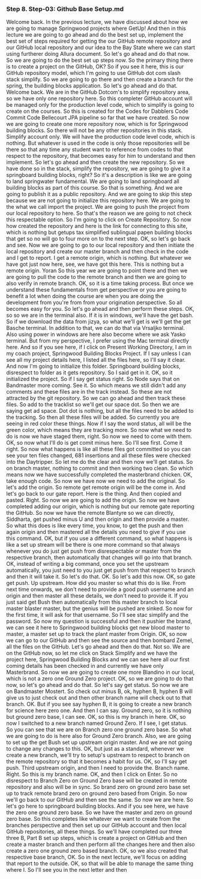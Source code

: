 
### Step 8. Step-03: Github Base Setup.md
Welcome back. In the previous lecture, we have discussed about how we are going to manage Springwood projects where GetUp! And then in this lecture we are going to go ahead and do the best set up, implement the best set of steps required for getting the our GitHub remote repository and our GitHub local repository and our idea to the Bay State where we can start using furtherer doing Allura document. So let's go ahead and do that now. So we are going to do the best set up steps now. So the primary thing there is to create a project on the GitHub, OK? So if you see it here, this is our GitHub repository model, which I'm going to use GitHub dot com slash stack simplify. So we are going to go there and then create a branch for the spring, the building blocks application. So let's go ahead and do that. Welcome back. We are in the GitHub Dotcom's to simplify repository area, so we have only one repository here. So this completer GitHub account will be managed only for the production level code, which to simplify is going to create on the courses. So this is created for the Codes for Dabblers Code Commit Code Bellecourt JPA pipeline so far that we have created. So now we are going to create one more repository now, which is for Springwood building blocks. So there will not be any other repositories in this stack. Simplify account only. We will have the production code level code, which is nothing. But whatever is used in the code is only those repositories will be there so that any time any student want to reference from codes to that respect to the repository, that becomes easy for him to understand and then implement. So let's go ahead and then create the new repository. So we have done so in the stack, simplify the repository, we are going to give it a springboard building blocks, right? So it's a description is like we are going to land springwater fundamental. We are going to land springboard all building blocks as part of this course. So that is something. And we are going to publish it as a public repository. And we are going to skip this step because we are not going to initialize this repository here. We are going to the what we call import the project. We are going to push the project from our local repository to here. So that's the reason we are going to not check this respectable option. So I'm going to click on Create Repository. So now how created the repository and here is the link for connecting to this site, which is nothing but getups tax simplified sublingual papen building blocks that get so no will go to four more on to the next step. OK, so let's go back and see. Now we are going to go to our local repository and then initiate the local repository and create our master branch and then check in the code and I get to report. I get a remote origin, which is nothing. But whatever we have got just now here, see, we have got this here. This is nothing but a remote origin. Yoran So this year we are going to point there and then we are going to pull the code to the remote branch and then we are going to also verify in remote branch. OK, so it is a time taking process. But once we understand these fundamentals from get perspective or you are going to benefit a lot when doing the course are when you are doing the development from you're from from your origination perspective. So all becomes easy for you. So let's go ahead and then perform these steps. OK, so so we are in the terminal also. If it is in windows, we'll have the get bash. So if we download the data from jizya, so what we'll get is we'll get the get Basche terminal. In addition to that, we can do that via Vrsaljko terminal. Also using power in windows are here also become where we ask Yasko terminal. But from my perspective, I prefer using the Mac terminal directly here. And so if you see here, if I click on Present Working Directory, I am in my coach project, Springwood Building Blocks Project. If I say unless I can see all my project details here, I listed all the files here, so I'll say it clear. And now I'm going to initialize this folder. Springboard building blocks, disrespect to folder as it gets repository. So I said get in it. OK, so it initialized the project. So if I say get status right. So Node says that on Bandmaster more coming. See it. So which means we still didn't add any comments and these files are in the track instead. So these are not attracted by the git repository. So we can go ahead and then track these files. So add to the tracklist so we'll get our space dot. So then we are saying get ad space. Dot dot is nothing, but all the files need to be added to the tracking. So then all these files will be added. So currently you are seeing in red color these things. Now if I say the word status, all will be the green color, which means they are tracking more. So now what we need to do is now we have staged them, right. So now we need to come with them. OK, so now what I'll do is get comit minus here. So I'll see first. Come it right. So now what happens is like all these files got committed so you can see your ten files changed, 681 insertions and all these files were checked into the Daytripper. So let me do the clear and then now we'll get status. So on branch master, nothing to commit and then working two clean. So which means now we have successfully completed the masterbrand chicken. OK, take enough code. So now we have now we need to add the original. So let's add the origin. So remote get remote origin will be the come in. And let's go back to our gate report. Here is the thing. And then copied and pasted. Right. So now we are going to add the origin. So now we have completed adding our origin, which is nothing but our remote gate reporting the GitHub. So now we have the remote Blantyre so we can directly, Siddharta, get pushed minus U and then origin and then provide a master. So what this does is like every time, you know, to get the push and then again origin and then mastered all the details you need to give if you use this command. OK, but if you use a different command, so what happens is like a set up stream will be there is one more command so that always whenever you do just get push from disrespectable or master from the respective branch, then automatically that changes will go into that branch. OK, instead of writing a big command, once you set the upstream automatically, you just need to you just get push from that respect to branch and then it will take it. So let's do that. OK. So let's add this now. OK, so gate get push. Up upstream. How did you master so what this do is like. From next time onwards, we don't need to provide a good push username and an origin and then master all these details, we don't need to provide it. If you just said get Bush then automatically from this master branch to local master blaster master, but the genius will be pushed are sinked. So now for the first time, it will ask for that username. So I'll see stac simplify and the password. So now my question is successful and then it pushier the brand, we can see it here to Springwood building blocks get new blood master to master, a master set up to track the plant master from Origin. OK, so now we can go to our GitHub and then see the source and then bombard Zemel, all the files on the GitHub. Let's go ahead and then do that. Not so. We are on the GitHub now, so let me click on Stack Simplify and we have the project here, Springwood Building Blocks and we can see here all our first coming details has been checked in and currently we have only Masterbrand. So now we are going to create one more Blandino in our local, which is not a zero one Ground Zero project. OK, so we are going to do that now, so let's go ahead and do that. So let's say get status. So now we are on Bandmaster Mostert. So check out minus B, ok, hyphen B, hyphen B will give us to just check out and then other branch name will check out to that branch. OK. But if you see say hyphen B, it is going to create a new branch for science here zero one. And then I can say. Ground zero, so it is nothing but ground zero base, I can see. OK, so this is my branch in here. OK, so now I switched to a new branch named Ground Zero. If I see, I get status. So you can see that we are on Branch zero one ground zero base. So what we are going to do is here also for Ground Zero branch. Also, we are going to set up the get Bush set up upstream origin master. And we are not going to change any changes to this. OK, but just as a standard, whenever we create a new branch, we'll try to setup's upstream to respect to branch on the remote repository so that it becomes a habit for us. OK, so I'll say get push. Third upstream origin, and then I need to provide the. Branch name. Right. So this is my branch name. OK, and then I click on Enter. So no disrespect to Branch Zero on Ground Zero base will be created in remote repository and also will be in sync. So brand zero on ground zero base set up to track remote brand zero on ground zero based from Origin. So now we'll go back to our GitHub and then see the same. So now we are here. So let's go here to springboard building blocks. And if you see here, we have the zero one ground zero base. So we have the master and zero on ground zero base. So this completes like whatever we want to create from the branches perspective and then set up our GitHub account and then local GitHub repositories, all these things. So we'll have completed our three three B, Part B set up steps, which is create a project on GitHub and then create a master branch and then perform all the changes here and then also create a zero one ground zero based branch. OK, so we also created that respective base branch, OK. So in the next lecture, we'll focus on adding that report to the outside. OK, so that will be able to manage the same thing where I. So I'll see you in the next letter and then  